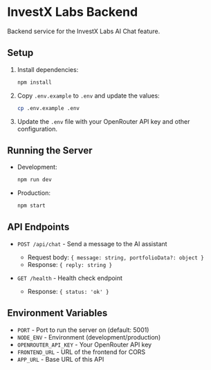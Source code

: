 # InvestX Labs Backend

Backend service for the InvestX Labs AI Chat feature.

## Setup

1. Install dependencies:
   ```bash
   npm install
   ```

2. Copy `.env.example` to `.env` and update the values:
   ```bash
   cp .env.example .env
   ```

3. Update the `.env` file with your OpenRouter API key and other configuration.

## Running the Server

- Development:
  ```bash
  npm run dev
  ```

- Production:
  ```bash
  npm start
  ```

## API Endpoints

- `POST /api/chat` - Send a message to the AI assistant
  - Request body: `{ message: string, portfolioData?: object }`
  - Response: `{ reply: string }`

- `GET /health` - Health check endpoint
  - Response: `{ status: 'ok' }`

## Environment Variables

- `PORT` - Port to run the server on (default: 5001)
- `NODE_ENV` - Environment (development/production)
- `OPENROUTER_API_KEY` - Your OpenRouter API key
- `FRONTEND_URL` - URL of the frontend for CORS
- `APP_URL` - Base URL of this API
